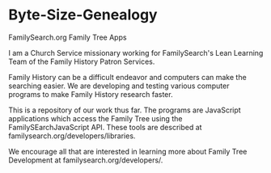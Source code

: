 # Byte-Size-Genealogy
FamilySearch.org Family Tree Apps

I am a Church Service missionary working for FamilySearch's Lean Learning Team of the Family History Patron Services.

Family History can be a difficult endeavor and computers can make the searching easier. We are developing and testing various computer programs to make Family History research faster.

This is a repository of our work thus far. The programs are JavaScript applications which access the Family Tree using the FamilySEarchJavaScript API. These tools are described at familysearch.org/developers/libraries.

We encourage all that are interested in learning more about Family Tree Development at familysearch.org/developers/.

